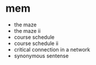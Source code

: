# mem

- the maze
- the maze ii
- course schedule
- course schedule ii
- critical connection in a network
- synonymous sentense